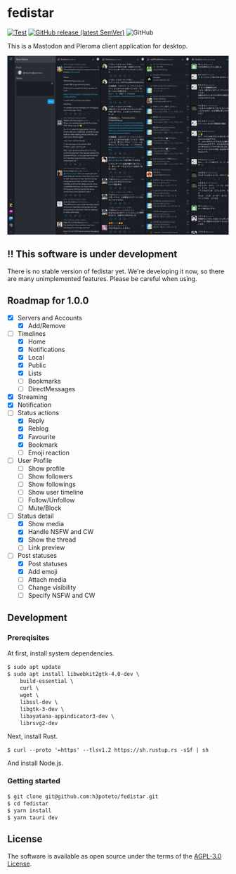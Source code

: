 # fedistar
[![Test](https://github.com/h3poteto/fedistar/actions/workflows/test.yml/badge.svg)](https://github.com/h3poteto/fedistar/actions/workflows/test.yml)
[![GitHub release (latest SemVer)](https://img.shields.io/github/v/release/h3poteto/fedistar)](https://github.com/h3poteto/fedistar/releases)
![GitHub](https://img.shields.io/github/license/h3poteto/fedistar)

This is a Mastodon and Pleroma client application for desktop.

![screenshot](screenshot.png)

## !! This software is under development
There is no stable version of fedistar yet. We're developing it now, so there are many unimplemented features.
Please be careful when using.

## Roadmap for 1.0.0
- [x] Servers and Accounts
    - [x] Add/Remove
- [ ] Timelines
    - [x] Home
    - [x] Notifications
    - [x] Local
    - [x] Public
    - [x] Lists
    - [ ] Bookmarks
    - [ ] DirectMessages
- [x] Streaming
- [x] Notification
- [ ] Status actions
    - [x] Reply
    - [x] Reblog
    - [x] Favourite
    - [x] Bookmark
    - [ ] Emoji reaction
- [ ] User Profile
    - [ ] Show profile
    - [ ] Show followers
    - [ ] Show followings
    - [ ] Show user timeline
    - [ ] Follow/Unfollow
    - [ ] Mute/Block
- [ ] Status detail
    - [x] Show media
    - [x] Handle NSFW and CW
    - [x] Show the thread
    - [ ] Link preview
- [ ] Post statuses
    - [x] Post statuses
    - [x] Add emoji
    - [ ] Attach media
    - [ ] Change visibility
    - [ ] Specify NSFW and CW

## Development
### Prereqisites
At first, install system dependencies.

```
$ sudo apt update
$ sudo apt install libwebkit2gtk-4.0-dev \
    build-essential \
    curl \
    wget \
    libssl-dev \
    libgtk-3-dev \
    libayatana-appindicator3-dev \
    librsvg2-dev
```

Next, install Rust.

```
$ curl --proto '=https' --tlsv1.2 https://sh.rustup.rs -sSf | sh
```

And install Node.js.

### Getting started

```
$ git clone git@github.com:h3poteto/fedistar.git
$ cd fedistar
$ yarn install
$ yarn tauri dev
```

## License
The software is available as open source under the terms of the [AGPL-3.0 License](https://www.gnu.org/licenses/agpl-3.0.en.html).

